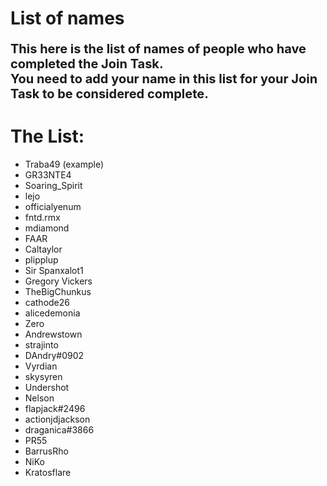 # List of names

<p style="font-size:20px"><b> This here is the list of names of people who have completed the Join Task. </br>
You need to add your name in this list for your Join Task to be considered complete. </b></p>

# The List:

- Traba49 (example)
- GR33NTE4
- Soaring_Spirit
- lejo
- officialyenum
- fntd.rmx
- mdiamond
- FAAR
- Caltaylor
- plipplup
- Sir Spanxalot1
- Gregory Vickers
- TheBigChunkus
- cathode26
- alicedemonia
- Zero
- Andrewstown
- strajinto
- DAndry#0902
- Vyrdian
- skysyren
- Undershot
- Nelson
- flapjack#2496
- actionjdjackson
- draganica#3866
- PR55
- BarrusRho
- NiKo
- Kratosflare
